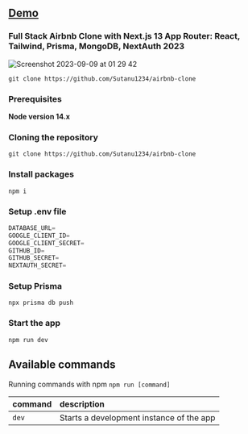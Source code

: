 ## [Demo](https://rent-appartment-application.vercel.app/)

### Full Stack Airbnb Clone with Next.js 13 App Router: React, Tailwind, Prisma, MongoDB, NextAuth 2023

![Screenshot 2023-09-09 at 01 29 42](https://github.com/Sutanu1234/airbnb-clone)

```shell
git clone https://github.com/Sutanu1234/airbnb-clone
```

### Prerequisites

**Node version 14.x**

### Cloning the repository

```shell
git clone https://github.com/Sutanu1234/airbnb-clone
```

### Install packages

```shell
npm i
```

### Setup .env file

```js
DATABASE_URL=
GOOGLE_CLIENT_ID=
GOOGLE_CLIENT_SECRET=
GITHUB_ID=
GITHUB_SECRET=
NEXTAUTH_SECRET=
```

### Setup Prisma

```shell
npx prisma db push

```

### Start the app

```shell
npm run dev
```

## Available commands

Running commands with npm `npm run [command]`

| command | description                              |
| :------ | :--------------------------------------- |
| `dev`   | Starts a development instance of the app |
